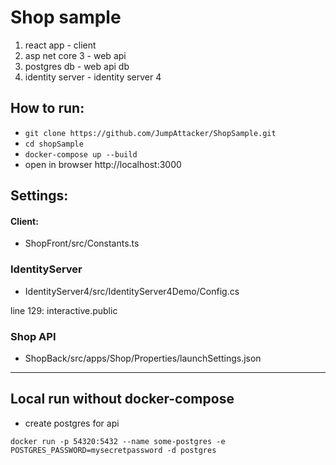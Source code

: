 # Shop sample

1. react app - client
2. asp net core 3 - web api
3. postgres db - web api db
4. identity server - identity server 4

## How to run:

 - ```git clone https://github.com/JumpAttacker/ShopSample.git```
 - ```cd shopSample```
 - ```docker-compose up --build ```
 - open in browser http://localhost:3000


## Settings:
#### Client: 
 * ShopFront/src/Constants.ts
 
### IdentityServer
 * IdentityServer4/src/IdentityServer4Demo/Config.cs 
 
line 129: interactive.public
 
### Shop API
 * ShopBack/src/apps/Shop/Properties/launchSettings.json

--- 
## Local run without docker-compose
 - create postgres for api

```docker run -p 54320:5432 --name some-postgres -e POSTGRES_PASSWORD=mysecretpassword -d postgres```